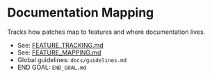 # Documentation Mapping

Tracks how patches map to features and where documentation lives.

- See: [FEATURE_TRACKING.md](./FEATURE_TRACKING.md)
- See: [FEATURE_MAPPING.md](../FEATURE_MAPPING.md)
- Global guidelines: `docs/guidelines.md`
- END GOAL: `END_GOAL.md`
